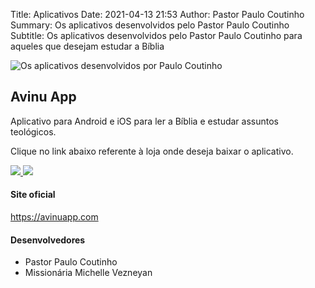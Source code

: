 Title: Aplicativos
Date: 2021-04-13 21:53
Author: Pastor Paulo Coutinho
Summary: Os aplicativos desenvolvidos pelo Pastor Paulo Coutinho
Subtitle: Os aplicativos desenvolvidos pelo Pastor Paulo Coutinho para aqueles que desejam estudar a Bíblia

<img src="{static}/images/headers/aplicativos.jpg" alt="Os aplicativos desenvolvidos por Paulo Coutinho" class="center" style="margin-top: 0;">

## Avinu App

Aplicativo para Android e iOS para ler a Bíblia e estudar assuntos teológicos.

Clique no link abaixo referente à loja onde deseja baixar o aplicativo.

<a href="https://apps.apple.com/br/app/avinu-app-bible-and-theology/id1559840010" target="_blank">
    <img src="{static}/images/outros/apple-store.png" style="max-width: 200px">
</a>

<a href="https://play.google.com/store/apps/details?id=com.avinuapp.main" target="_blank">
    <img src="{static}/images/outros/google-store.png" style="max-width: 200px">
</a>

#### Site oficial

<a href="https://avinuapp.com" target="_blank">https://avinuapp.com</a>

#### Desenvolvedores

- Pastor Paulo Coutinho
- Missionária Michelle Vezneyan
